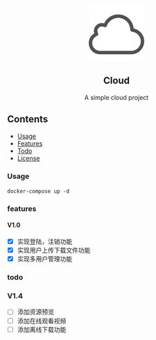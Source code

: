 <div align="center">
    <img src="./client/src/static/logo.svg" height="128">
    <h2>Cloud</h2>
    <p align="center">
        <p>A simple cloud project</p>
        <!-- <a href="#"> -->
            <!-- <b>Explore Demos »</b> -->
        <!-- </a> -->
    </p>
</div>

## Contents
<!-- * [Installation](#installation) -->
* [Usage](#usage)
* [Features](#features)
* [Todo](#todo)
* [License](./LICENSE)

### Usage
    docker-compose up -d

### features
#### V1.0
- [x] 实现登陆，注销功能
- [x] 实现用户上传下载文件功能
- [x] 实现多用户管理功能

### todo
### V1.4
- [ ] 添加资源预览
- [ ] 添加在线观看视频
- [ ] 添加离线下载功能